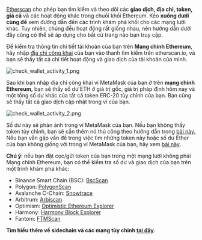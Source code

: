 [Etherscan](https://etherscan.io/) cho phép bạn tìm kiếm và theo dõi các **giao dịch, địa chỉ, token, giá cả** và các hoạt động khác trong chuỗi khối Ethereum. Kéo **xuống dưới cùng để** xem đường dẫn đến các trình khám phá khối cho các mạng lưới khác. Tuy nhiên, chúng đều hoạt động rất giống nhau, nên hướng dẫn dưới đây cũng có thể sẽ áp dụng cho bất cứ trang nào bạn truy cập.


Để kiểm tra thông tin chi tiết tài khoản của bạn trên **Mạng chính Ethereum**, hãy nhập [địa chỉ công khai](https://support.metamask.io/hc/en-us/articles/360015488791) của bạn vào thanh tìm kiếm trên etherscan.io, và bạn sẽ thấy tất cả chi tiết hoạt động và giao dịch của tài khoản của mình.


![check_wallet_activity_1.png](https://support.metamask.io/hc/article_attachments/12770187074331)


  
Sau khi bạn nhập địa chỉ công khai ví MetaMask của bạn ở trên **mạng chính Ethereum,** bạn sẽ thấy số dư ETH ở giá trị gốc, giá trị pháp định hôm nay và một tổng số dư khác của tất cả token ERC-20 tùy chỉnh của bạn. Bạn cũng sẽ thấy tất cả giao dịch cập nhật trong ví của bạn.  
  
![check_wallet_activity_2.png](https://support.metamask.io/hc/article_attachments/12770187040283)  
  



Số dư này sẽ phản ánh trong ví MetaMask của bạn. Nếu bạn không thấy token tùy chỉnh, bạn sẽ cần thêm nó thủ công theo hướng dẫn trong [bài này.](https://support.metamask.io/hc/en-us/articles/360015489031-How-to-View-See-Your-Tokens-and-Custom-Tokens-in-Metamask) Nếu bạn vẫn gặp vấn đề trong việc tìm những token này hoặc số dư Ether của bạn không giống với trong ví MetaMask của bạn, hãy xem [bài này](https://support.metamask.io/hc/en-us/articles/360028059272-What-to-do-when-your-balance-of-ETH-and-or-ERC20-tokens-is-incorrect-inaccurate).


**Chú ý**: nếu bạn đặt cọc/gửi token của bạn trong một mạng lưới không phải Mạng chính Ethereum, bạn có thể kiểm tra số dư và giao dịch của bạn trên một trình khám phá khác:


* Binance Smart Chain (BSC): [BscScan](https://bscscan.com/)
* Polygon: [PolygonScan](https://polygonscan.com/)
* Avalanche C-Chain: [Snowtrace](https://snowtrace.io/)
* Arbitrum: [Arbiscan](https://arbiscan.io/)
* Optimism: [Optimistic Ethereum Explorer](https://optimistic.etherscan.io/)
* Harmony: [Harmony Block Explorer](https://explorer.harmony.one/)
* Fantom: [FTMScan](https://ftmscan.com/)


**Tìm hiểu thêm về sidechain và các mạng tùy chỉnh [tại đây](https://support.metamask.io/hc/en-us/articles/4404424659995).**

